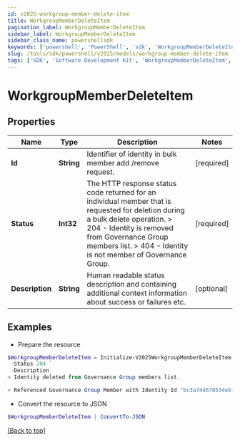```yaml
---
id: v2025-workgroup-member-delete-item
title: WorkgroupMemberDeleteItem
pagination_label: WorkgroupMemberDeleteItem
sidebar_label: WorkgroupMemberDeleteItem
sidebar_class_name: powershellsdk
keywords: ['powershell', 'PowerShell', 'sdk', 'WorkgroupMemberDeleteItem', 'V2025WorkgroupMemberDeleteItem'] 
slug: /tools/sdk/powershell/v2025/models/workgroup-member-delete-item
tags: ['SDK', 'Software Development Kit', 'WorkgroupMemberDeleteItem', 'V2025WorkgroupMemberDeleteItem']
---
```



# WorkgroupMemberDeleteItem

## Properties

Name | Type | Description | Notes
------------ | ------------- | ------------- | -------------
**Id** | **String** | Identifier of identity in bulk member add /remove request. | [required]
**Status** | **Int32** | The HTTP response status code returned for an individual  member that is requested for deletion during a bulk delete operation.  > 204   - Identity is removed from Governance Group members list.  > 404   - Identity is not member of Governance Group.  | [required]
**Description** | **String** | Human readable status description and containing additional context information about success or failures etc.  | [optional] 

## Examples

- Prepare the resource
```powershell
$WorkgroupMemberDeleteItem = Initialize-V2025WorkgroupMemberDeleteItem  -Id 464ae7bf791e49fdb74606a2e4a89635 `
 -Status 204 `
 -Description 
> Identity deleted from Governance Group members list.

> Referenced Governance Group Member with Identity Id "bc3a744678534eb78a8002ee2085df64" was not found.

```

- Convert the resource to JSON
```powershell
$WorkgroupMemberDeleteItem | ConvertTo-JSON
```


[[Back to top]](#) 

